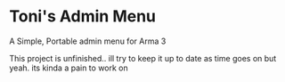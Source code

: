 # Toni's Admin Menu
A Simple, Portable admin menu for Arma 3 


This project is unfinished.. ill try to keep it up to date as time goes on but yeah. its kinda a pain to work on 

